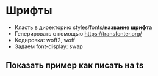 # Шрифты

* Класть в директорию styles/fonts/**название шрифта** 
* Генерировать с помощью https://transfonter.org/
* Кодировка: woff2, woff
* Задаем font-display: swap



## Показать пример как писать на ts